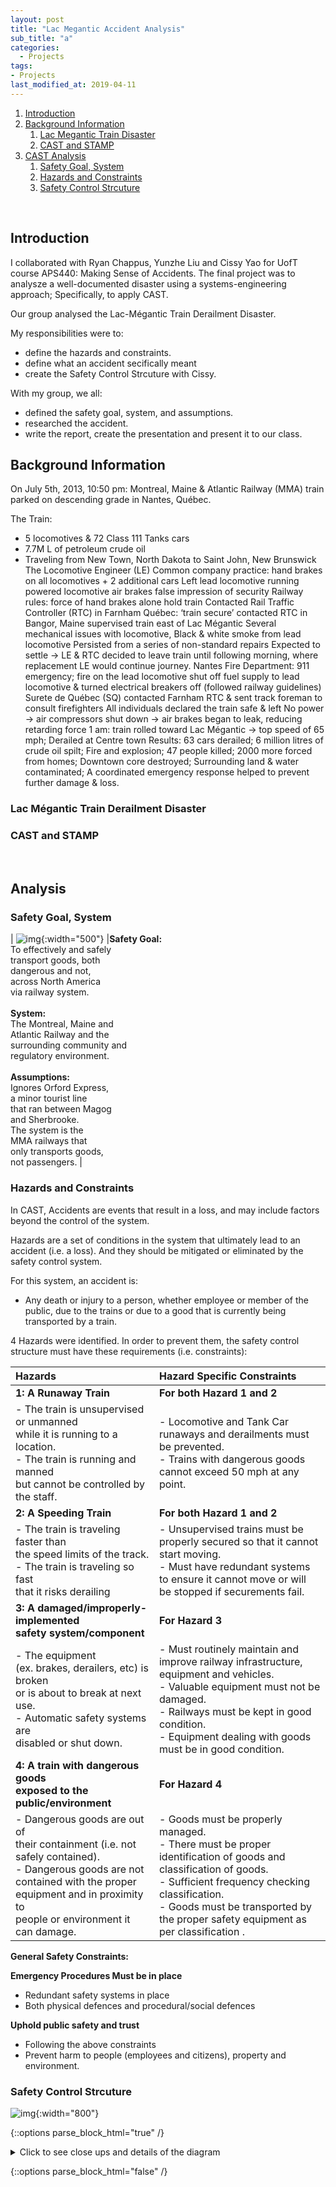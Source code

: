 ```yaml
---
layout: post
title: "Lac Megantic Accident Analysis"
sub_title: "a"
categories:
  - Projects
tags:
- Projects
last_modified_at: 2019-04-11
---
```


1. [Introduction](#1)
2. [Background Information](#2)
    1. [Lac Megantic Train Disaster](#2a)
    2. [CAST and STAMP](#2b)
3. [CAST Analysis](#3)
    1. [Safety Goal, System](#3a)
    2. [Hazards and Constraints](#3b)
    2. [Safety Control Strcuture](#3c)

<p>&nbsp;</p> 

## Introduction <a name="1"></a>

I collaborated with Ryan Chappus, Yunzhe Liu and Cissy Yao for UofT course APS440: Making Sense of Accidents. The final project was to analysze a well-documented disaster using a systems-engineering approach; Specifically, to apply CAST.

Our group analysed the Lac-Mégantic Train Derailment Disaster.

My responsibilities were to:
- define the hazards and constraints.
- define what an accident secifically meant
- create the Safety Control Strcuture with Cissy.

With my group, we all:
- defined the safety goal, system, and assumptions.
- researched the accident.
- write the report, create the presentation and present it to our class.


## Background Information <a name="2"></a>

On July 5th, 2013, 10:50 pm: Montreal, Maine & Atlantic Railway (MMA) train parked on descending grade in Nantes, Québec.

The Train:
- 5 locomotives & 72 Class 111 Tanks cars
- 7.7M L of petroleum crude oil
- Traveling from New Town, North Dakota to Saint John, New Brunswick
The Locomotive Engineer (LE)
Common company practice: hand brakes on all locomotives + 2 additional cars
Left lead locomotive running
powered locomotive air brakes
false impression of security
Railway rules: force of hand brakes alone hold train
Contacted Rail Traffic Controller (RTC) in Farnham Québec: ‘train secure’
contacted RTC in Bangor, Maine
supervised train east of Lac Mégantic
Several mechanical issues with locomotive,
Black & white smoke from lead locomotive
Persisted from a series of non-standard repairs
Expected to settle → LE & RTC decided to leave train until following morning, where replacement LE would continue journey. 
Nantes Fire Department:
911 emergency; fire on the lead locomotive
shut off fuel supply to lead locomotive & turned electrical breakers off (followed railway guidelines) 
Surete de Québec (SQ) contacted Farnham RTC & sent track foreman to consult firefighters
All individuals declared the train safe & left
No power → air compressors shut down → air brakes began to leak, reducing retarding force
1 am: train rolled toward Lac Mégantic → top speed of 65 mph; Derailed at Centre town
Results:
63 cars derailed;
6 million litres of crude oil spilt;
Fire and explosion;
47 people killed;
2000 more forced from homes;
Downtown core destroyed;
Surrounding land & water contaminated;
A coordinated emergency response helped to prevent further damage & loss.


### Lac Mégantic Train Derailment Disaster <a name="2a"></a>

### CAST and STAMP <a name="2b"></a>


<p>&nbsp;</p> 

## Analysis <a name="3"></a>

### Safety Goal, System <a name="3a"></a>

| ![img](/images/projects/lacMegantic/mma_railmap.PNG "MMA Railway System"){:width="500"} |**Safety Goal:** <br>To effectively and safely <br>transport goods, both <br>dangerous and not, <br>across North America <br>via railway system.<br> <br>**System:**<br>The Montreal, Maine and <br>Atlantic Railway and the <br>surrounding community and <br>regulatory environment.<br> <br>**Assumptions:**<br>Ignores Orford Express, <br>a minor tourist line <br>that ran between Magog<br> and Sherbrooke. <br> The system is the <br>MMA railways that <br>only transports goods, <br>not passengers. |

### Hazards and Constraints <a name="3b"></a>

In CAST, Accidents are events that result in a loss, and may include factors beyond the control of the system.

Hazards are a set of conditions in the system that ultimately lead to an accident (i.e. a loss). And they should be mitigated or eliminated by the safety control system.

For this system, an accident is:
 - Any death or injury to a person, whether employee or member of the public, due to the trains or due to a good that is currently being transported by a train.
 
 4 Hazards were identified. In order to prevent them, the safety control structure must have these requirements (i.e. constraints):


|           Hazards         |   Hazard Specific Constraints   |
|:-------------------------|:-------------------------------|
|                         **1: A Runaway Train**                        | **For both Hazard 1 and 2** |
| - The train is unsupervised or unmanned<br> while it is running to a location.<br> - The train is running and manned<br> but cannot be controlled by the staff.| - Locomotive and Tank Car runaways and derailments must be prevented. <br> - Trains with dangerous goods cannot exceed 50 mph at any point. |
|                         **2: A Speeding Train**                       | **For both Hazard 1 and 2** |
| - The train is traveling faster than<br> the speed limits of the track.<br> - The train is traveling so fast<br> that it risks derailing | - Unsupervised trains must be properly secured so that it cannot start moving.<br> - Must have redundant systems to ensure it cannot move or will be stopped if securements fail. |
|    **3: A damaged/improperly-implemented<br> safety system/component**    |       **For Hazard 3**      |
| - The equipment <br>(ex. brakes, derailers, etc) is broken<br> or is about to break at next use.<br> - Automatic safety systems are<br> disabled or shut down. | - Must routinely maintain and improve railway infrastructure, equipment and vehicles.<br> - Valuable equipment must not be damaged. <br> - Railways must be kept in good condition. <br> - Equipment dealing with goods must be in good condition.|
| **4: A train with dangerous goods<br> exposed to the public/environment** |       **For Hazard 4**      |
| - Dangerous goods are out of<br> their containment (i.e. not safely contained). <br> - Dangerous goods are not<br> contained with the proper<br> equipment and in proximity to<br> people or environment it can damage. | - Goods must be properly managed. <br> - There must be proper identification of goods and classification of goods. <br> - Sufficient frequency checking classification.<br> - Goods must be transported by the proper safety equipment as per classification . |


**General Safety Constraints:**

**Emergency Procedures Must be in place**
- Redundant safety systems in place
- Both physical defences and procedural/social defences

**Uphold public safety and trust**
- Following the above constraints
- Prevent harm to people (employees and citizens), property and environment.


### Safety Control Strcuture <a name="3c"></a>


![img](/images/projects/lacMegantic/SafetyControlStructure.png "The entire diagram"){:width="800"}

{::options parse_block_html="true" /} 

<details>
  <summary markdown="span">Click to see close ups and details of the diagram</summary>
  
  |                                Close Up                                |                      Details                     |
  |:----------------------------------------------------------------------:|:------------------------------------------------:|
  |![img](/images/projects/lacMegantic/federal_lvl.PNG ""){:width="600"}   |  |
  |![img](/images/projects/lacMegantic/us_federal.PNG ""){:width="600"}    |  |
  |![img](/images/projects/lacMegantic/petro_lvl.PNG ""){:width="600"}     |  |
  |![img](/images/projects/lacMegantic/mma_lvl.PNG ""){:width="600"}       |  |
  |![img](/images/projects/lacMegantic/inside_mma_lvl.PNG ""){:width="600"}|  |
  |![img](/images/projects/lacMegantic/municipal_lvl.PNG ""){:width="600"} |  |

</details>

{::options parse_block_html="false" /}



[comment]: # ( https://docs.google.com/presentation/d/1OcjaekwV8_MK_EE-1yhC48vIdhXToG-TKoZI4XIym1c/edit#slide=id.g57bad39807_0_26 )

[comment]: # (  the folder is https://drive.google.com/drive/u/0/folders/1GGamzCrhwR5RrRxuc87aAQntM-23AL34 )
